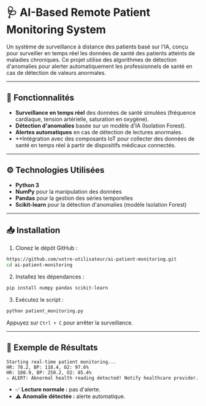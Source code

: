 # 🩺 AI-Based Remote Patient Monitoring System

Un système de surveillance à distance des patients basé sur l'IA, conçu pour surveiller en temps réel les données de santé des patients atteints de maladies chroniques. Ce projet utilise des algorithmes de détection d'anomalies pour alerter automatiquement les professionnels de santé en cas de détection de valeurs anormales.

---

## 🚀 Fonctionnalités
- **Surveillance en temps réel** des données de santé simulées (fréquence cardiaque, tension artérielle, saturation en oxygène).
- **Détection d'anomalies** basée sur un modèle d'IA (Isolation Forest).
- **Alertes automatiques** en cas de détection de lectures anormales.
- **Intégration avec des composants IoT pour collecter des données de santé en temps réel à partir de dispositifs médicaux connectés.



---

## ⚙️ Technologies Utilisées
- **Python 3**
- **NumPy** pour la manipulation des données
- **Pandas** pour la gestion des séries temporelles
- **Scikit-learn** pour la détection d'anomalies (modèle Isolation Forest)

---

## 📥 Installation

1. Clonez le dépôt GitHub :
```bash
https://github.com/votre-utilisateur/ai-patient-monitoring.git
cd ai-patient-monitoring
```

2. Installez les dépendances :
```bash
pip install numpy pandas scikit-learn
```

3. Exécutez le script :
```bash
python patient_monitoring.py
```

Appuyez sur `Ctrl + C` pour arrêter la surveillance.

---

## 🧪 Exemple de Résultats
```plaintext
Starting real-time patient monitoring...
HR: 78.2, BP: 118.4, O2: 97.6%
HR: 180.9, BP: 250.2, O2: 85.4%
⚠️ ALERT: Abnormal health reading detected! Notify healthcare provider.
```

- ✅ **Lecture normale :** pas d'alerte.
- ⚠️ **Anomalie détectée :** alerte automatique.

